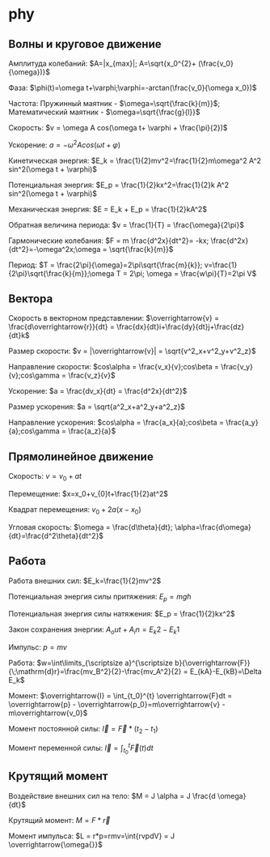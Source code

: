 # phy

## Волны и круговое движение

Амплитуда колебаний: $A=|x_{max}|; A=\sqrt{x_0^{2}+ (\frac{v_0}{\omega})}$

Фаза: $\phi(t)=\omega t+\varphi;\varphi=-arctan(\frac{v_0}{\omega x_0})$

Частота: Пружинный маятник - $\omega=\sqrt{\frac{k}{m}}$; Математический маятник - $\omega=\sqrt{\frac{g}{l}}$

Скорость: $v = \omega A cos(\omega t+ \varphi + \frac{\pi}{2})$

Ускорение: $a = - \omega^2 A cos(\omega t + \varphi)$

Кинетическая энергия: $E_k = \frac{1}{2}mv^2=\frac{1}{2}m\omega^2 A^2 sin^2(\omega t + \varphi)$

Потенциальная энергия: $E_p = \frac{1}{2}kx^2=\frac{1}{2}k A^2 sin^2(\omega t + \varphi)$

Механическая энергия: $E = E_k + E_p = \frac{1}{2}kA^2$

Обратная величина периода: $v = \frac{1}{T} = \frac{\omega}{2\pi}$

Гармонические колебания: $F = m \frac{d^2x}{dt^2}= -kx; \frac{d^2x}{dt^2}=-\omega^2x;\omega = \sqrt{\frac{k}{m}}$

Период: $T = \frac{2\pi}{\omega}=2\pi\sqrt{\frac{m}{k}}; v=\frac{1}{2\pi}\sqrt{\frac{k}{m}};\omega T = 2\pi; \omega = \frac{w\pi}{T}=2\pi V$

## Вектора

Скорость в векторном представлении: $\overrightarrow{v} = \frac{d\overrightarrow{r}}{dt} = \frac{dx}{dt}i+\frac{dy}{dt}j+\frac{dz}{dt}k$

Размер скорости: $v = |\overrightarrow{v}| = \sqrt{v^2_x+v^2_y+v^2_z}$

Направление скорости: $cos\alpha = \frac{v_x}{v};cos\beta = \frac{v_y}{v};cos\gamma = \frac{v_z}{v}$

Ускорение: $a = \frac{dv_x}{dt} = \frac{d^2x}{dt^2}$

Размер ускорения: $a = \sqrt{a^2_x+a^2_y+a^2_z}$

Направление ускорения: $cos\alpha = \frac{a_x}{a};cos\beta = \frac{a_y}{a};cos\gamma = \frac{a_z}{a}$

## Прямолинейное движение

Скорость: $v=v_0+at$

Перемещение: $x=x_0+v_{0}t+\frac{1}{2}at^2$

Квадрат перемещения: $v_0+2a(x-x_0)$

Угловая скорость: $\omega =  \frac{d\theta}{dt}; \alpha=\frac{d\omega}{dt}=\frac{d^2\theta}{dt^2}$

## Работа

Работа внешних сил: $E_k=\frac{1}{2}mv^2$

Потенциальная энергия силы притяжения: $E_p=mgh$

Потенциальная энергия силы натяжения: $E_p = \frac{1}{2}kx^2$

Закон сохранения энергии: $A_out+A_in = E_k2-E_k1$

Импульс: $p=mv$

Работа: $w=\int\limits_{\scriptsize a}^{\scriptsize b}{\overrightarrow{F}}{\;\mathrm{d}r}=\frac{mv_B^2}{2}-\frac{mv_A^2}{2} = E_{kA}-E_{kB}=\Delta E_k$

Момент: $\overrightarrow{I} = \int_{t_0}^{t} \overrightarrow{F}dt = \overrightarrow{p} - \overrightarrow{p_0}=m\overrightarrow{v} - m\overrightarrow{v_0}$

Момент постоянной силы: $\overrightarrow{I} = \overrightarrow{F}*(t_2-t_1)$

Момент переменной силы: $\overrightarrow{I} = \int_{t_0}^{t} \overrightarrow{F}(t)dt$


## Крутящий момент

Воздействие внешних сил на тело: $M = J \alpha = J \frac{d \omega}{dt}$

Крутящий момент: $M = F*\overrightarrow{r}$

Момент импульса: $L = r*p=rmv=\int{rvpdV} = J \overrightarrow{\omega{}}$

